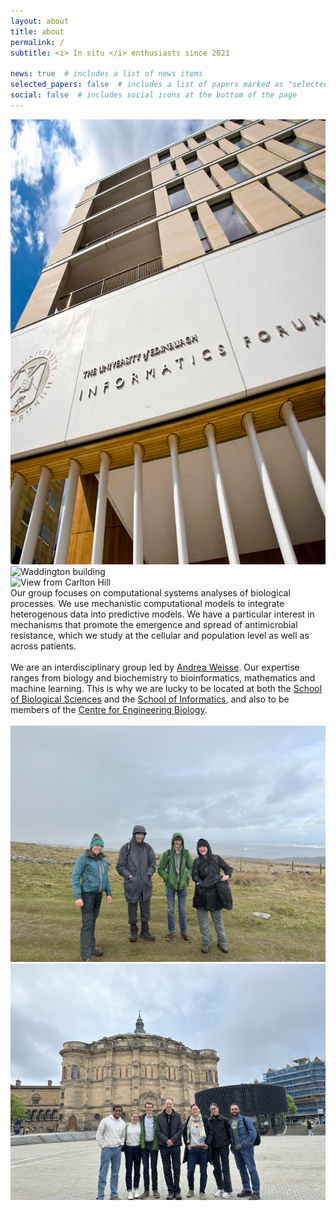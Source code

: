 ```yaml
---
layout: about
title: about
permalink: /
subtitle: <i> In situ </i> enthusiasts since 2021

news: true  # includes a list of news items
selected_papers: false  # includes a list of papers marked as "selected={true}"
social: false  # includes social icons at the bottom of the page
---
```


<div class="container">
  <div class="img-group">
    <div class="img1">
      <img src="assets/img/stock/infoOutside_cropped.png" alt="Informatics Forum" class="img-fluid rounded z-depth-1">
    </div>
    <div class="img2">
      <img src="assets/img/stock/waddington_cropped.png" alt="Waddington building" class="img-fluid rounded z-depth-1">
    </div>
    <div class="img1">
      <img src="assets/img/stock/carlton_cropped.png" alt="View from Carlton Hill" class="img-fluid rounded z-depth-1">
    </div>
  </div>
</div>


<div> 
  Our group focuses on computational systems analyses of biological processes. We use mechanistic computational models 
to integrate heterogenous data into predictive models. We have a particular interest in mechanisms that promote the 
emergence and spread of antimicrobial resistance, which we study at the cellular and population level as well as across 
patients. <br> <br>
  We are an interdisciplinary group led by <a href="/people/andreaWeisse/">Andrea Weisse</a>. Our expertise ranges from 
biology and biochemistry to bioinformatics, mathematics and machine learning. This is why we are lucky to be located at 
both the <a href="https://www.ed.ac.uk/biology">School of Biological Sciences</a> and the <a 
href="https://www.ed.ac.uk/informatics/">School of Informatics</a>, and also to be members of the <a 
href="https://www.ed.ac.uk/biology/centre-engineering-biology">Centre for Engineering Biology</a>. <br> <br>
</div>

<div class="pic-ctn">
  <img src="assets/img/group1.jpg" alt="Group hike in the Pentland hills" class="pic">
  <img src="assets/img/group2.jpg" alt="Group on Bristo square 2023" class="pic">
</div>